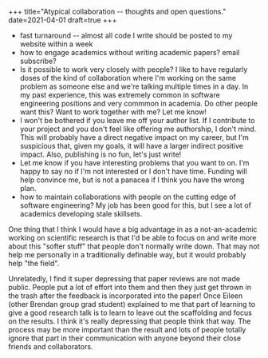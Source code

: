 +++
title="Atypical collaboration -- thoughts and open questions."
date=2021-04-01
draft=true
+++

* fast turnaround -- almost all code I write should be posted to my website within a week
* how to engage academics without writing academic papers? email subscribe?
* Is it possible to work very closely with people? I like to have regularly doses of the kind of collaboration where I'm working on the same problem as someone else and we're talking multiple times in a day. In my past experience, this was extremely common in software engineering positions and very commmon in academia. Do other people want this? Want to work together with me? Let me know!
* I won't be bothered if you leave me off your author list. If I contribute to your project and you don't feel like offering me authorship, I don't mind. This will probably have a direct negative impact on my career, but I'm suspicious that, given my goals, it will have a larger indirect positive impact. Also, publishing is no fun, let's just write!
* Let me know if you have interesting problems that you want to on. I'm happy to say no if I'm not interested or I don't have time. Funding will help convince me, but is not a panacea if I think you have the wrong plan.
* how to maintain collaborations with people on the cutting edge of software engineering? My job has been good for this, but I see a lot of academics developing stale skillsets.



One thing that I think I would have a big advantage in as a not-an-academic working on scientific research is that I'd be able to focus on and write more about this "softer stuff" that people don't normally write down. That may not help me personally in a traditionally definable way, but it would probably help "the field".

Unrelatedly, I find it super depressing that paper reviews are not made public. People put a lot of effort into them and then they just get thrown in the trash after the feedback is incorporated into the paper! Once Eileen (other Brendan group grad student) explained to me that part of learning to give a good research talk is to learn to leave out the scaffolding and focus on the results. I think it's really depressing that people think that way. The process may be more important than the result and lots of people totally ignore that part in their communication with anyone beyond their close friends and collaborators.  
